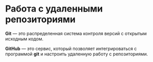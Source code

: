 # Работа с удаленными репозиториями
**Git** — это распределенная система контроля версий с открытым исходным кодом.

**GitHub** — это сервис, который позволяет интегрироваться с программой **git** и настроить удаленную работу с репозиториями.   